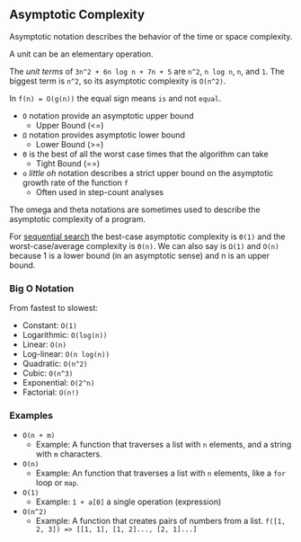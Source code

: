 ## Asymptotic Complexity

Asymptotic notation describes the behavior of the time or space complexity.

A unit can be an elementary operation.

The *unit terms* of `3n^2 + 6n log n + 7n + 5` are `n^2`, `n log n`, `n`, and `1`. The biggest term is `n^2`,
so its asymptotic complexity is `O(n^2)`.

In `f(n) = O(g(n))` the equal sign means `is` and not `equal`.

* `O` notation provide an asymptotic upper bound
  * Upper Bound (<=)
* `Ω` notation provides asymptotic lower bound
  * Lower Bound (>=)
* `Θ` is the best of all the worst case times that the algorithm can take
  * Tight Bound (==)
* `o` *little oh* notation describes a strict upper bound on the asymptotic growth rate of the function `f`
  * Often used in step-count analyses

The omega and theta notations are sometimes used to describe the asymptotic complexity of a program.

For [sequential search](./src/tests/algos/seqSearch.test.ts) the best-case asymptotic complexity is `Θ(1)`
and the worst-case/average complexity is `Θ(n)`. We can also say is `Ω(1)` and `O(n)` because 1 is a lower bound (in an asymptotic sense)
and n is an upper bound.

### Big O Notation

From fastest to slowest:

* Constant: `O(1)`
* Logarithmic: `O(log(n))`
* Linear: `O(n)`
* Log-linear: `O(n log(n))`
* Quadratic: `O(n^2)`
* Cubic: `O(n^3)`
* Exponential: `O(2^n)`
* Factorial: `O(n!)`

### Examples

* `O(n + m)`
  * Example: A function that traverses a list with `n` elements, and a string with `m` characters.
* `O(n)`
  * Example: An function that traverses a list with `n` elements, like a `for` loop or `map`.
* `O(1)`
  * Example: `1 + a[0]` a single operation (expression)
* `O(n^2)`
  * Example: A function that creates pairs of numbers from a list. `f([1, 2, 3]) => [[1, 1], [1, 2]..., [2, 1]...]`

